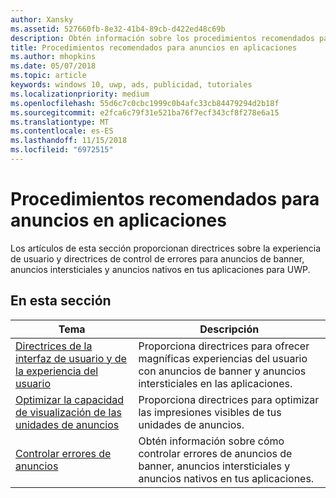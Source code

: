 ```yaml
---
author: Xansky
ms.assetid: 527660fb-8e32-41b4-89cb-d422ed48c69b
description: Obtén información sobre los procedimientos recomendados para anuncios en aplicaciones, incluidas las directrices sobre la experiencia del usuario y el control de errores.
title: Procedimientos recomendados para anuncios en aplicaciones
ms.author: mhopkins
ms.date: 05/07/2018
ms.topic: article
keywords: windows 10, uwp, ads, publicidad, tutoriales
ms.localizationpriority: medium
ms.openlocfilehash: 55d6c7c0cbc1999c0b4afc33cb84479294d2b18f
ms.sourcegitcommit: e2fca6c79f31e521ba76f7ecf343cf8f278e6a15
ms.translationtype: MT
ms.contentlocale: es-ES
ms.lasthandoff: 11/15/2018
ms.locfileid: "6972515"
---
```

# <a name="best-practices-for-ads-in-apps"></a>Procedimientos recomendados para anuncios en aplicaciones

Los artículos de esta sección proporcionan directrices sobre la experiencia de usuario y directrices de control de errores para anuncios de banner, anuncios intersticiales y anuncios nativos en tus aplicaciones para UWP.

## <a name="in-this-section"></a>En esta sección

|  Tema    | Descripción |               
|----------|-------|
| [Directrices de la interfaz de usuario y de la experiencia del usuario](ui-and-user-experience-guidelines.md) | Proporciona directrices para ofrecer magníficas experiencias del usuario con anuncios de banner y anuncios intersticiales en las aplicaciones. |
| [Optimizar la capacidad de visualización de las unidades de anuncios](optimize-ad-unit-viewability.md) | Proporciona directrices para optimizar las impresiones visibles de tus unidades de anuncios. |
| [Controlar errores de anuncios](error-handling-with-advertising-libraries.md)     |  Obtén información sobre cómo controlar errores de anuncios de banner, anuncios intersticiales y anuncios nativos en tus aplicaciones.          |



 

 
